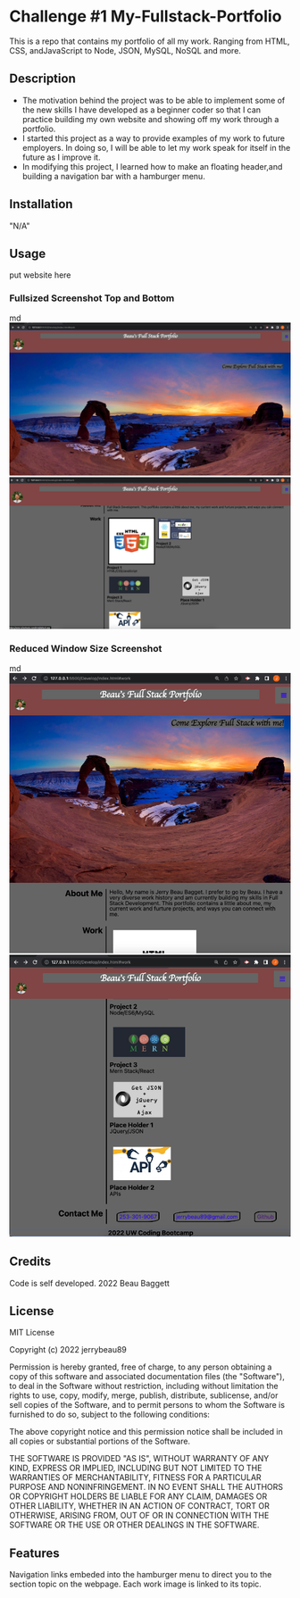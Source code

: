 # Challenge #1 My-Fullstack-Portfolio
This is a repo that contains my portfolio of all my work. Ranging from HTML, CSS, andJavaScript to Node, JSON, MySQL, NoSQL and more.

## Description

- The motivation behind the project was to be able to implement some of the new skills I have developed as a beginner coder so that I can practice building my own website and showing off my work through a portfolio.
- I started this project as a way to provide examples of my work to future employers. In doing so, I will be able to let my work speak for itself in the future as I improve it.
- In modifying this project, I learned how to make an floating header,and  building a navigation bar with a hamburger menu.

## Installation

"N/A"

## Usage

put website here

### Fullsized Screenshot Top and Bottom
md
    ![alt text](assets/images/Full-size-window.png)
    ![alt text](assets/images/Full-size-window2.png)


### Reduced Window Size Screenshot
md
    ![alt text](assets/images/reduced-size-window.png)
    ![alt text](assets/images/reduced-size-window2.png)


## Credits

Code is self developed. 2022 Beau Baggett

## License

MIT License

Copyright (c) 2022 jerrybeau89

Permission is hereby granted, free of charge, to any person obtaining a copy
of this software and associated documentation files (the "Software"), to deal
in the Software without restriction, including without limitation the rights
to use, copy, modify, merge, publish, distribute, sublicense, and/or sell
copies of the Software, and to permit persons to whom the Software is
furnished to do so, subject to the following conditions:

The above copyright notice and this permission notice shall be included in all
copies or substantial portions of the Software.

THE SOFTWARE IS PROVIDED "AS IS", WITHOUT WARRANTY OF ANY KIND, EXPRESS OR
IMPLIED, INCLUDING BUT NOT LIMITED TO THE WARRANTIES OF MERCHANTABILITY,
FITNESS FOR A PARTICULAR PURPOSE AND NONINFRINGEMENT. IN NO EVENT SHALL THE
AUTHORS OR COPYRIGHT HOLDERS BE LIABLE FOR ANY CLAIM, DAMAGES OR OTHER
LIABILITY, WHETHER IN AN ACTION OF CONTRACT, TORT OR OTHERWISE, ARISING FROM,
OUT OF OR IN CONNECTION WITH THE SOFTWARE OR THE USE OR OTHER DEALINGS IN THE
SOFTWARE.


## Features

Navigation links embeded into the hamburger menu to direct you to the section topic on the webpage. Each work image is linked to its topic.
